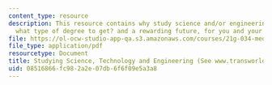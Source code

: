 ```yaml
---
content_type: resource
description: This resource contains why study science and/or engineering? how to qualify,
  what type of degree to get? and a rewarding future, for you and your country!
file: https://ol-ocw-studio-app-qa.s3.amazonaws.com/courses/21g-034-media-education-and-the-marketplace-fall-2005/08516866fc982a2e07db6f6f09e5a3a8_MIT21G_034F05_studysciengi.pdf
file_type: application/pdf
resourcetype: Document
title: Studying Science, Technology and Engineering (See www.transworldeducation.com/engineering.htm)
uid: 08516866-fc98-2a2e-07db-6f6f09e5a3a8
---
```

